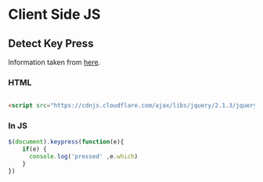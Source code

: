 # Client Side JS

## Detect Key Press

Information taken from [here](https://www.geeksforgeeks.org/jquery-keypress/).

### HTML

``` html

<script src="https://cdnjs.cloudflare.com/ajax/libs/jquery/2.1.3/jquery.min.js"> </script>

```

### In JS

``` js
$(document).keypress(function(e){ 
    if(e) {
      console.log('pressed' ,e.which)
    }
})
```
